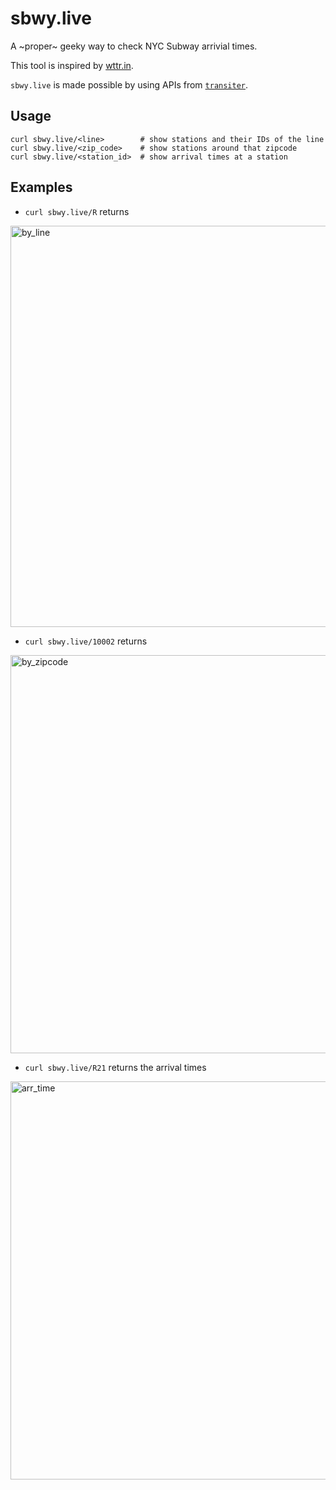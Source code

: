 # sbwy.live

A ~proper~ geeky way to check NYC Subway arrivial times.

This tool is inspired by [wttr.in](https://wttr.in).

`sbwy.live` is made possible by using APIs from [`transiter`](https://github.com/jamespfennell/transiter).

## Usage
```
curl sbwy.live/<line>        # show stations and their IDs of the line
curl sbwy.live/<zip_code>    # show stations around that zipcode
curl sbwy.live/<station_id>  # show arrival times at a station
```

## Examples

* `curl sbwy.live/R` returns

<img width="642" alt="by_line" src="https://user-images.githubusercontent.com/6183541/170407481-26bfe57f-4b15-42f3-bdb2-ea3fd74aff8b.png">

* `curl sbwy.live/10002` returns

<img width="637" alt="by_zipcode" src="https://user-images.githubusercontent.com/6183541/170407666-62842a4c-333f-418f-99a0-fad4ca6a29fa.png">

* `curl sbwy.live/R21` returns the arrival times

<img width="637" alt="arr_time" src="https://user-images.githubusercontent.com/6183541/170407725-3cb3f2cc-542e-432c-ba54-6ae5ec2d7ed5.png">

